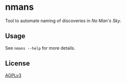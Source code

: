 # nmans

Tool to automate naming of discoveries in _No Man's Sky_.

## Usage

See `nmans --help` for more details.

## License

[AGPLv3](LICENSE)
